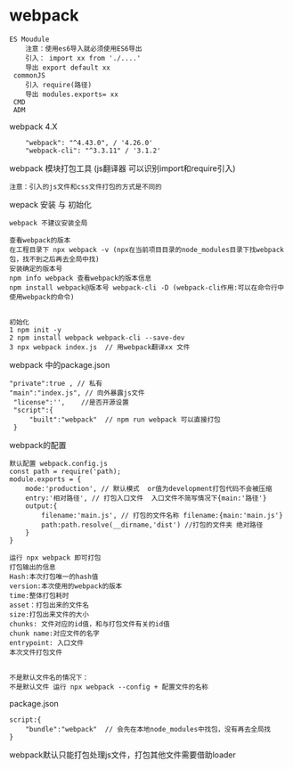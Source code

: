 # webpack
    ES Moudule 
        注意：使用es6导入就必须使用ES6导出
        引入： import xx from './....'
        导出 export default xx
     commonJS
     	引入 require(路径)
     	导出 modules.exports= xx
     CMD
     ADM

webpack 4.X

        "webpack": "^4.43.0", / '4.26.0'
        "webpack-cli": "^3.3.11" / '3.1.2'



webpack 模块打包工具 (js翻译器 可以识别import和require引入)

	注意：引入的js文件和css文件打包的方式是不同的

wepack 安装 与 初始化

    webpack 不建议安装全局
    
    查看webpack的版本
    在工程目录下 npx webpack -v (npx在当前项目目录的node_modules目录下找webpack包，找不到之后再去全局中找)
    安装确定的版本号
    npm info webpack 查看webpack的版本信息
    npm install webpack@版本号 webpack-cli -D (webpack-cli作用:可以在命令行中使用webpack的命令)
    
    
    初始化
    1 npm init -y
    2 npm install webpack webpack-cli --save-dev
    3 npx webpack index.js  // 用webpack翻译xx 文件

webpack 中的package.json

    "private":true , // 私有
    "main":"index.js", // 向外暴露js文件
     "license":'',    //是否开源设置
     "script":{
         "built":"webpack"  // npm run webpack 可以直接打包
     }
     

webpack的配置

    默认配置 webpack.config.js
    const path = require('path);
    module.exports = {
    	mode:'production', // 默认模式  or值为development打包代码不会被压缩
        entry:'相对路径', // 打包入口文件  入口文件不简写情况下{main:'路径'} 
        output:{
            filename:'main.js', // 打包的文件名称 filename:{main:'main.js'}
            path:path.resolve(__dirname,'dist') //打包的文件夹 绝对路径
        }
    }
    
    运行 npx webpack 即可打包
    打包输出的信息
    Hash:本次打包唯一的hash值
    version:本次使用的webpack的版本
    time:整体打包耗时
    asset：打包出来的文件名
    size:打包出来文件的大小
    chunks: 文件对应的id值，和与打包文件有关的id值
    chunk name:对应文件的名字
    entrypoint: 入口文件
    本次文件打包文件
    
    
    不是默认文件名的情况下：
    不是默认文件 运行 npx webpack --config + 配置文件的名称

package.json

    script:{
        "bundle":"webpack"  // 会先在本地node_modules中找包，没有再去全局找
    }

	



webpack默认只能打包处理js文件，打包其他文件需要借助loader

